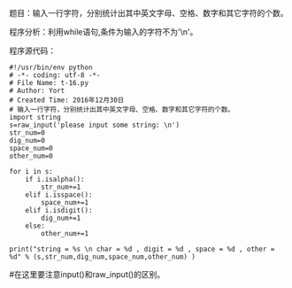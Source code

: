 题目：输入一行字符，分别统计出其中英文字母、空格、数字和其它字符的个数。

程序分析：利用while语句,条件为输入的字符不为'\n'。

程序源代码：
```
#!/usr/bin/env python
# -*- coding: utf-8 -*-
# File Name: t-16.py
# Author: Yort
# Created Time: 2016年12月30日
# 输入一行字符，分别统计出其中英文字母、空格、数字和其它字符的个数。
import string
s=raw_input('please input some string: \n')
str_num=0
dig_num=0
space_num=0
other_num=0

for i in s:
    if i.isalpha():
        str_num+=1
    elif i.isspace():
        space_num+=1
    elif i.isdigit():
        dig_num+=1
    else:
        other_num+=1

print("string = %s \n char = %d , digit = %d , space = %d , other = %d" % (s,str_num,dig_num,space_num,other_num) )

```

#在这里要注意input()和raw_input()的区别。
